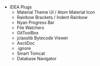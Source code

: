 - IDEA Plugs
    - Material Theme UI / Atom Material Icon
    - Rainbow Brackets / Indent Rainbow
    - Nyan Progress Bar
    - File Watchers
    - GitToolBox
    - jclasslib Bytecode Viewer
    - AsciiDoc
    - .ignore
    - Smart Tomcat
    - Database Navigator